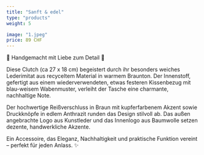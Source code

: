 ```yaml
---
title: "Sanft & edel"
type: "products"
weight: 5

image: "1.jpeg"
price: 89 CHF
---
```


🌿 Handgemacht mit Liebe zum Detail 🌿

Diese Clutch (ca 27 x 18 cm) begeistert durch ihr besonders weiches Lederimitat aus recyceltem Material in warmem Braunton. Der Innenstoff, gefertigt aus einem wiederverwendeten, etwas festeren Kissenbezug mit blau-weisem Wabenmuster, verleiht der Tasche eine charmante, nachhaltige Note.

Der hochwertige Reißverschluss in Braun mit kupferfarbenem Akzent sowie Druckknöpfe in edlem Anthrazit runden das Design stilvoll ab. Das außen angebrachte Logo aus Kunstleder und das Innenlogo aus Baumwolle setzen dezente, handwerkliche Akzente.

Ein Accessoire, das Eleganz, Nachhaltigkeit und praktische Funktion vereint – perfekt für jeden Anlass. ✨
